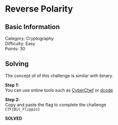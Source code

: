 # Reverse Polarity

## Basic Information
Category: Cryptography  
Difficulty: Easy  
Points: 30  

## Solving
The concept of of this challenge is similar with binary.
  
**Step 1:**  
You can use online tools such as [CyberChef](https://cyberchef.org/) or [dcode](https://www.dcode.fr/en)  

**Step 2:**   
Copy and paste the flag to complete the challenge  
```CTF{Bit_Flippin}```  

**SOLVED**  
